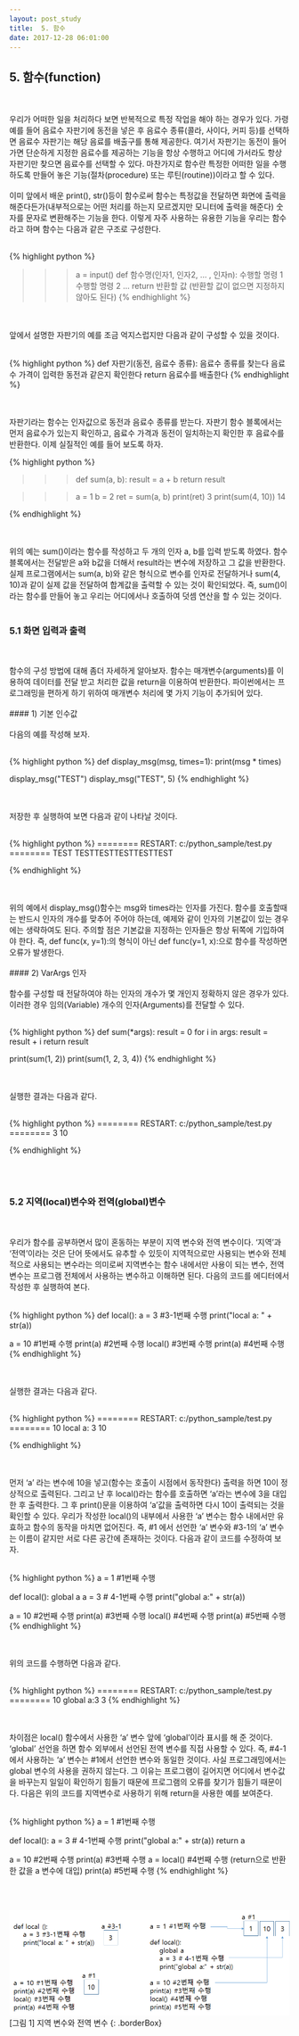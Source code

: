 ```yaml
---
layout: post_study
title:  5. 함수
date: 2017-12-28 06:01:00
---
```

## 5. 함수(function)
<br/>
<br/>
우리가 어떠한 일을 처리하다 보면 반복적으로 특정 작업을 해야 하는 경우가 있다. 가령 예를 들어 음료수 자판기에 동전을 넣은 후 음료수 종류(콜라, 사이다, 커피 등)를 선택하면 음료수 자판기는 해당 음료를 배출구를 통해 제공한다. 여기서 자판기는 동전이 들어가면 단순하게 지정한 음료수를 제공하는 기능을 항상 수행하고 어디에 가서라도 항상 자판기만 찾으면 음료수를 선택할 수 있다. 마찬가지로 함수란 특정한 어떠한 일을 수행하도록 만들어 놓은 기능(절차(procedure) 또는 루틴(routine))이라고 할 수 있다.
<br/>
<br/>
이미 앞에서 배운 print(), str()등이 함수로써 함수는 특정값을 전달하면 화면에 출력을 해준다든가(내부적으로는 어떤 처리를 하는지 모르겠지만 모니터에 출력을 해준다) 숫자를 문자로 변환해주는 기능을 한다. 이렇게 자주 사용하는 유용한 기능을 우리는 함수라고 하며 함수는 다음과 같은 구조로 구성한다.
<br/>
<br/>

{% highlight python %}
>>> a = input()
def 함수명(인자1, 인자2, … , 인자n):
    수행할 명령 1
    수행할 명령 2
    …
    return 반환할 값 (반환할 값이 없으면 지정하지 않아도 된다)
{% endhighlight %}

<br />
<br />
앞에서 설명한 자판기의 예를 조금 억지스럽지만 다음과 같이 구성할 수 있을 것이다.
<br />
<br />

{% highlight python %}
def 자판기(동전, 음료수 종류):
    음료수 종류를 찾는다
    음료수 가격이 입력한 동전과 같은지 확인한다
    return 음료수를 배출한다
{% endhighlight %}

<br />
<br />
자판기라는 함수는 인자값으로 동전과 음료수 종류를 받는다. 자판기 함수 블록에서는 먼저 음료수가 있는지 확인하고, 음료수 가격과 동전이 일치하는지 확인한 후 음료수를 반환한다. 이제 실질적인 예를 들어 보도록 하자.

{% highlight python %}
>>> def sum(a, b):
	result = a + b
	return result

>>> a = 1
>>> b = 2
>>> ret = sum(a, b)
>>> print(ret)
3
>>> print(sum(4, 10))
14
>>>
{% endhighlight %}

<br />
<br />
위의 예는 sum()이라는 함수를 작성하고 두 개의 인자 a, b를 입력 받도록 하였다. 함수 블록에서는 전달받은 a와 b값을 더해서 result라는 변수에 저장하고 그 값을 반환한다. 실제 프로그램에서는 sum(a, b)와 같은 형식으로 변수를 인자로 전달하거나 sum(4, 10)과 같이 실제 값을 전달하여 합계값을 출력할 수 있는 것이 확인되었다. 즉, sum()이라는 함수를 만들어 놓고 우리는 어디에서나 호출하여 덧셈 연산을 할 수 있는 것이다.
<br />
<br />

### 5.1 화면 입력과 출력
<br/>
<br/>
함수의 구성 방법에 대해 좀더 자세하게 알아보자. 함수는 매개변수(arguments)를 이용하여 데이터를 전달 받고 처리한 값을 return을 이용하여 반환한다. 파이썬에서는 프로그래밍을 편하게 하기 위하여 매개변수 처리에 몇 가지 기능이 추가되어 있다.
<br/>
<br/>
#### 1) 기본 인수값
<br/>
<br/>
다음의 예를 작성해 보자.
<br/>
<br/>

{% highlight python %}
def display_msg(msg, times=1):
    print(msg * times)

display_msg("TEST")
display_msg("TEST", 5)
{% endhighlight %}

<br/>
<br/>
저장한 후 실행하여 보면 다음과 같이 나타날 것이다.
<br/>
<br/>

{% highlight python %}
======== RESTART: c:/python_sample/test.py ========
TEST
TESTTESTTESTTESTTEST
>>>
{% endhighlight %}

<br/>
<br/>
위의 예에서 display_msg()함수는 msg와 times라는 인자를 가진다. 함수를 호출할때는 반드시 인자의 개수를 맞추어 주어야 하는데, 예제와 같이 인자의 기본값이 있는 경우에는 생략하여도 된다. 주의할 점은 기본값을 지정하는 인자들은 항상 뒤쪽에 기입하여야 한다. 즉, def func(x, y=1):의 형식이 아닌 def func(y=1, x):으로 함수를 작성하면 오류가 발생한다.
<br/>
<br/>
#### 2) VarArgs 인자
<br/>
<br/>
함수를 구성할 때 전달하여야 하는 인자의 개수가 몇 개인지 정확하지 않은 경우가 있다. 이러한 경우 임의(Variable) 개수의 인자(Arguments)를 전달할 수 있다.
<br/>
<br/>

{% highlight python %}
def sum(*args):
    result = 0
    for i in args:
        result = result + i
    return result

print(sum(1, 2))
print(sum(1, 2, 3, 4))
{% endhighlight %}

<br/>
<br/>
실행한 결과는 다음과 같다.
<br/>
<br/>

{% highlight python %}
======== RESTART: c:/python_sample/test.py ========
3
10
>>>
{% endhighlight %}

<br />
<br />

### 5.2 지역(local)변수와 전역(global)변수
<br/>
<br/>
우리가 함수를 공부하면서 많이 혼동하는 부분이 지역 변수와 전역 변수이다. ‘지역’과 ‘전역’이라는 것은 단어 뜻에서도 유추할 수 있듯이 지역적으로만 사용되는 변수와 전체적으로 사용되는 변수라는 의미로써 지역변수는 함수 내에서만 사용이 되는 변수, 전역 변수는 프로그램 전체에서 사용하는 변수하고 이해하면 된다. 다음의 코드를 에디터에서 작성한 후 실행하여 본다.
<br/>
<br/>

{% highlight python %}
def local():
    a = 3              #3-1번째 수행
    print("local a: " + str(a))


a = 10                 #1번째 수행
print(a)               #2번째 수행
local()                #3번째 수행
print(a)               #4번째 수행
{% endhighlight %}

<br/>
<br/>
실행한 결과는 다음과 같다.
<br/>
<br/>

{% highlight python %}
======== RESTART: c:/python_sample/test.py ========
10
local a: 3
10
>>>
{% endhighlight %}

<br/>
<br/>
먼저 ‘a’ 라는 변수에 10을 넣고(함수는 호출이 시점에서 동작한다) 출력을 하면 10이 정상적으로 출력된다. 그리고 난 후 local()라는 함수를 호출하면 ‘a’라는 변수에 3을 대입한 후 출력한다. 그 후 print()문을 이용하여 ‘a’값을 출력하면 다시 10이 출력되는 것을 확인할 수 있다. 우리가 작성한 local()의 내부에서 사용한 ‘a’ 변수는 함수 내에서만 유효하고 함수의 동작을 마치면 없어진다. 즉, #1 에서 선언한 ‘a’ 변수와 #3-1의 ‘a’ 변수는 이름이 같지만 서로 다른 공간에 존재하는 것이다. 다음과 같이 코드를 수정하여 보자.
<br/>
<br/>

{% highlight python %}
a = 1             #1번째 수행

def local():
    global a
    a = 3         # 4-1번째 수행
    print("global a:" + str(a))

a = 10            #2번째 수행
print(a)          #3번째 수행
local()           #4번째 수행
print(a)          #5번째 수행
{% endhighlight %}

<br/>
<br/>
위의 코드를 수행하면 다음과 같다.
<br/>
<br/>

{% highlight python %}
======== RESTART: c:/python_sample/test.py ========
10
global a:3
3
{% endhighlight %}

<br/>
<br/>
차이점은 local() 함수에서 사용한 ‘a’ 변수 앞에 ‘global’이라 표시를 해 준 것이다. ‘global’ 선언을 하면 함수 외부에서 선언된 전역 변수를 직접 사용할 수 있다. 즉, #4-1에서 사용하는 ‘a’ 변수는 #1에서 선언한 변수와 동일한 것이다. 사실 프로그래밍에서는 global 변수의 사용을 권하지 않는다. 그 이유는 프로그램이 길어지면 어디에서 변수값을 바꾸는지 일일이 확인하기 힘들기 때문에 프로그램의 오류를 찾기가 힘들기 때문이다. 다음은 위의 코드를 지역변수로 사용하기 위해 return을 사용한 예를 보여준다.
<br/>
<br/>

{% highlight python %}
a = 1               #1번째 수행

def local():
    a = 3           # 4-1번째 수행
    print("global a:" + str(a))
    return a

a = 10              #2번째 수행
print(a)            #3번째 수행
a = local()         #4번째 수행 (return으로 반환한 값을 a 변수에 대입)
print(a)            #5번째 수행
{% endhighlight %}

<br/>
<br/>

![](/asset/study/python_basic/2/19.png)
    [그림 1] 지역 변수와 전역 변수
{: .borderBox}


